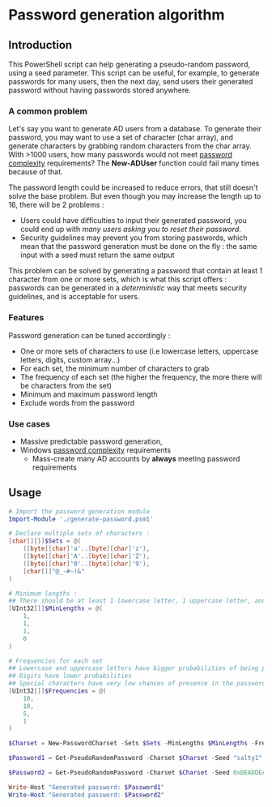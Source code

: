 # Password generation algorithm

## Introduction

This PowerShell script can help generating a pseudo-random password, using a seed parameter. This script can be useful, for example, to generate passwords for many users, then the next day, send users their generated password without having passwords stored anywhere.

### A common problem

Let's say you want to generate AD users from a database. To generate their password, you may want to use a set of character (char array), and generate characters by grabbing random characters from the char array. With >1000 users, how many passwords would not meet [password complexity](https://learn.microsoft.com/en-us/windows/security/threat-protection/security-policy-settings/password-must-meet-complexity-requirements) requirements? The **New-ADUser** function could fail many times because of that.

The password length could be increased to reduce errors, that still doesn't solve the base problem. But even though you may increase the length up to 16, there will be 2 problems :
- Users could have difficulties to input their generated password, you could end up with *many users asking you to reset their password*.
- Security guidelines may prevent you from storing passwords, which mean that the password generation must be done on the fly : the same input with a seed must return the same output

This problem can be solved by generating a password that contain at least 1 character from one or more sets, which is what this script offers : passwords can be generated in a *deterministic* way that meets security guidelines, and is acceptable for users.

### Features

Password generation can be tuned accordingly :
* One or more sets of characters to use (i.e lowercase letters, uppercase letters, digits, custom array...)
* For each set, the minimum number of characters to grab
* The frequency of each set (the higher the frequency, the more there will be characters from the set)
* Minimum and maximum password length
* Exclude words from the password

### Use cases

* Massive predictable password generation, 
* Windows [password complexity](https://learn.microsoft.com/en-us/windows/security/threat-protection/security-policy-settings/password-must-meet-complexity-requirements) requirements
  * Mass-create many AD accounts by **always** meeting password requirements

## Usage

```powershell
# Import the password generation module
Import-Module './generate-password.psm1'

# Declare multiple sets of characters :
[char[][]]$Sets = @(
    ([byte][char]'a'..[byte][char]'z'),
    ([byte][char]'A'..[byte][char]'Z'),
    ([byte][char]'0'..[byte][char]'9'),
    [char[]]"@_-#~!&"
)

# Minimum lengths :
## There should be at least 1 lowercase letter, 1 uppercase letter, and 1 digit
[UInt32[]]$MinLengths = @(
    1,
    1,
    1,
    0
)

# Frequencies for each set
## Lowercase and uppercase letters have bigger probabilities of being present in the password
## Digits have lower probabilities
## Special characters have very low chances of presence in the password
[UInt32[]]$Frequencies = @(
    10,
    10,
    5,
    1
)

$Charset = New-PasswordCharset -Sets $Sets -MinLengths $MinLengths -Frequencies $Frequencies

$Password1 = Get-PseudoRandomPassword -Charset $Charset -Seed "salty1" -MinimumPasswordLength 20 -MaximumPasswordLength 30

$Password2 = Get-PseudoRandomPassword -Charset $Charset -Seed 0xDEADDEAD -MinimumPasswordLength 20 -MaximumPasswordLength 30

Write-Host "Generated password: $Password1"
Write-Host "Generated password: $Password2"
```
